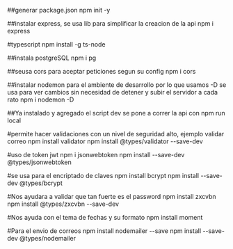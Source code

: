 ##generar package.json
npm init -y

##instalar express, se usa lib para simplificar la creacion de la api
npm i express

#typescript
npm install -g ts-node


##instala postgreSQL 
npm i pg

##seusa cors para aceptar peticiones segun su config
npm i cors

##instalar nodemon para el ambiente de desarrollo por lo que usamos -D se usa para ver cambios sin necesidad de detener y subir el servidor a cada rato
npm i nodemon -D

##Ya instalado y agregado el script dev se pone a correr la api con
npm run local

#permite hacer validaciones con un nivel de seguridad alto, ejemplo validar correo
npm install validator
npm install @types/validator --save-dev

#uso de token jwt
npm i jsonwebtoken
npm install --save-dev @types/jsonwebtoken


#se usa para el encriptado de claves
npm install bcrypt
npm install --save-dev @types/bcrypt

#Nos ayudara a validar que tan fuerte es el password
npm install zxcvbn
npm install @types/zxcvbn --save-dev


#Nos ayuda con el tema de fechas y su formato
npm install moment


#Para el envio de correos
npm install nodemailer --save
npm install --save-dev @types/nodemailer

